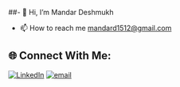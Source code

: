 ##- 👋 Hi, I’m Mandar Deshmukh
- 📫 How to reach me mandard1512@gmail.com



## 🌐 Connect With Me:
[![LinkedIn](https://img.shields.io/badge/LinkedIn-%230077B5.svg?logo=linkedin&logoColor=white)](https://linkedin.com/in/www.linkedin.com/in/mandar-deshmukh-7286061b8) [![email](https://img.shields.io/badge/Email-D14836?logo=gmail&logoColor=white)](mailto:mandard1512@gmail.com) 

<!-- Proudly created with GPRM ( https://gprm.itsvg.in ) -->
<!---
mandard2015/mandard2015 is a ✨ special ✨ repository because its `README.md` (this file) appears on your GitHub profile.
You can click the Preview link to take a look at your changes.
--->
